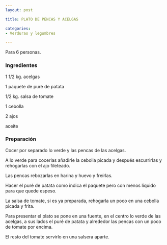 ```yaml
---
layout: post

title: PLATO DE PENCAS Y ACELGAS

categories:
- Verduras y legumbres

---
```

Para 6 personas.

<h3>Ingredientes</h3>

1 1/2 kg. acelgas

1 paquete de puré de patata

1/2 kg. salsa de tomate

1 cebolla

2 ajos

aceite

<h3>Preparación</h3>

Cocer por separado lo verde y las pencas de las acelgas.

A lo verde para cocerlas añadirle la cebolla picada y después escurrirlas y rehogarlas con el ajo fileteado.

Las pencas rebozarlas en harina y huevo y freírlas.

Hacer el puré de patata como indica el paquete pero con menos líquido para que quede espeso.

La salsa de tomate, si es ya preparada, rehogarla un poco en una cebolla picada y frita.

Para presentar el plato se pone en una fuente, en el centro lo verde de las acelgas, a sus lados el puré de patata y alrededor las pencas con un poco de tomate por encima.

El resto del tomate servirlo en una salsera aparte.
